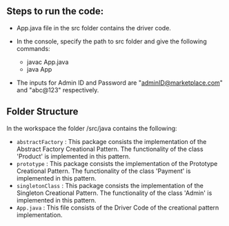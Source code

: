 ## Steps to run the code:

- App.java file in the src folder contains the driver code.
- In the console, specify the path to src folder and give the following commands:
    - javac App.java 
    - java App
    
- The inputs for Admin ID and Password are "adminID@marketplace.com" and "abc@123" respectively.

## Folder Structure

In the workspace the folder /src/java contains the following:

- `abstractFactory` : This package consists the implementation of the Abstract Factory Creational Pattern. The functionality of the class 'Product' is implemented in this pattern.
- `prototype` : This package consists the implementation of the Prototype Creational Pattern. The functionality of the class 'Payment' is implemented in this pattern.
- `singletonClass` : This package consists the implementation of the Singleton Creational Pattern. The functionality of the class 'Admin' is implemented in this pattern.
- `App.java` : This file consists of the Driver Code of the creational pattern implementation.







